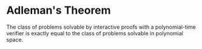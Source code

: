 # Adleman's Theorem

The class of problems solvable by interactive proofs with a polynomial-time verifier is exactly equal to the class of problems
solvable in polynomial space.
